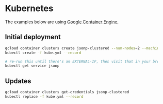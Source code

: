 # Kubernetes

The examples below are using [Google Container Engine](https://cloud.google.com/container-engine/).

## Initial deployment

```bash
gcloud container clusters create jsonp-clustered --num-nodes=2 --machine-type=g1-small
kubectl create -f kube.yml --record

# re-run this until there's an EXTERNAL-IP, then visit that in your browser
kubectl get service jsonp
```

## Updates

```bash
gcloud container clusters get-credentials jsonp-clustered
kubectl replace -f kube.yml --record
```
